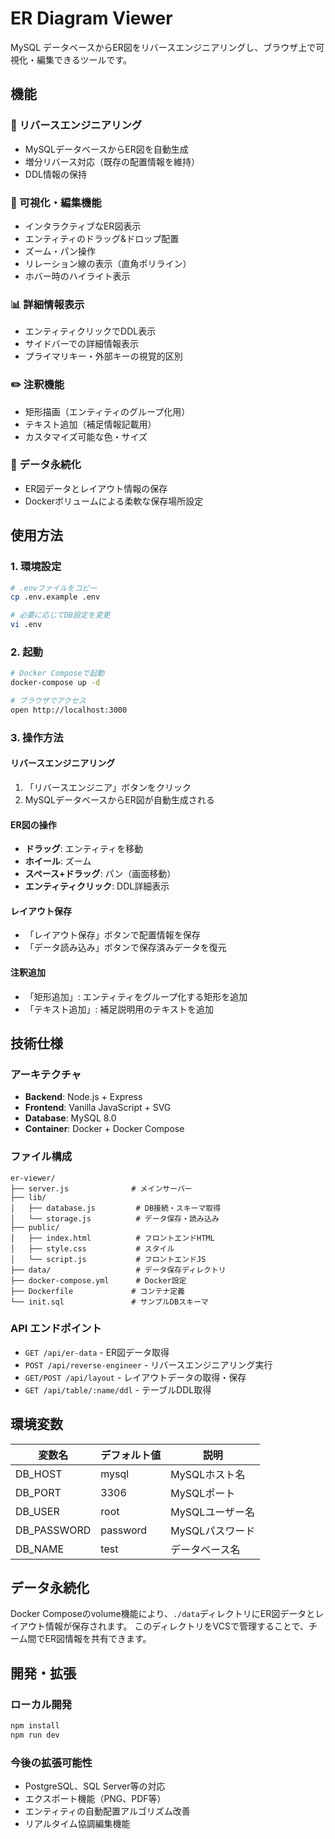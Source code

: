 # ER Diagram Viewer

MySQL データベースからER図をリバースエンジニアリングし、ブラウザ上で可視化・編集できるツールです。

## 機能

### 🔄 リバースエンジニアリング
- MySQLデータベースからER図を自動生成
- 増分リバース対応（既存の配置情報を維持）
- DDL情報の保持

### 🎨 可視化・編集機能
- インタラクティブなER図表示
- エンティティのドラッグ&ドロップ配置
- ズーム・パン操作
- リレーション線の表示（直角ポリライン）
- ホバー時のハイライト表示

### 📊 詳細情報表示
- エンティティクリックでDDL表示
- サイドバーでの詳細情報表示
- プライマリキー・外部キーの視覚的区別

### ✏️ 注釈機能
- 矩形描画（エンティティのグループ化用）
- テキスト追加（補足情報記載用）
- カスタマイズ可能な色・サイズ

### 💾 データ永続化
- ER図データとレイアウト情報の保存
- Dockerボリュームによる柔軟な保存場所設定

## 使用方法

### 1. 環境設定

```bash
# .envファイルをコピー
cp .env.example .env

# 必要に応じてDB設定を変更
vi .env
```

### 2. 起動

```bash
# Docker Composeで起動
docker-compose up -d

# ブラウザでアクセス
open http://localhost:3000
```

### 3. 操作方法

#### リバースエンジニアリング
1. 「リバースエンジニア」ボタンをクリック
2. MySQLデータベースからER図が自動生成される

#### ER図の操作
- **ドラッグ**: エンティティを移動
- **ホイール**: ズーム
- **スペース+ドラッグ**: パン（画面移動）
- **エンティティクリック**: DDL詳細表示

#### レイアウト保存
- 「レイアウト保存」ボタンで配置情報を保存
- 「データ読み込み」ボタンで保存済みデータを復元

#### 注釈追加
- 「矩形追加」: エンティティをグループ化する矩形を追加
- 「テキスト追加」: 補足説明用のテキストを追加

## 技術仕様

### アーキテクチャ
- **Backend**: Node.js + Express
- **Frontend**: Vanilla JavaScript + SVG
- **Database**: MySQL 8.0
- **Container**: Docker + Docker Compose

### ファイル構成
```
er-viewer/
├── server.js              # メインサーバー
├── lib/
│   ├── database.js         # DB接続・スキーマ取得
│   └── storage.js          # データ保存・読み込み
├── public/
│   ├── index.html          # フロントエンドHTML
│   ├── style.css           # スタイル
│   └── script.js           # フロントエンドJS
├── data/                   # データ保存ディレクトリ
├── docker-compose.yml      # Docker設定
├── Dockerfile             # コンテナ定義
└── init.sql               # サンプルDBスキーマ
```

### API エンドポイント
- `GET /api/er-data` - ER図データ取得
- `POST /api/reverse-engineer` - リバースエンジニアリング実行
- `GET/POST /api/layout` - レイアウトデータの取得・保存
- `GET /api/table/:name/ddl` - テーブルDDL取得

## 環境変数

| 変数名 | デフォルト値 | 説明 |
|--------|--------------|------|
| DB_HOST | mysql | MySQLホスト名 |
| DB_PORT | 3306 | MySQLポート |
| DB_USER | root | MySQLユーザー名 |
| DB_PASSWORD | password | MySQLパスワード |
| DB_NAME | test | データベース名 |

## データ永続化

Docker Composeのvolume機能により、`./data`ディレクトリにER図データとレイアウト情報が保存されます。
このディレクトリをVCSで管理することで、チーム間でER図情報を共有できます。

## 開発・拡張

### ローカル開発
```bash
npm install
npm run dev
```

### 今後の拡張可能性
- PostgreSQL、SQL Server等の対応
- エクスポート機能（PNG、PDF等）
- エンティティの自動配置アルゴリズム改善
- リアルタイム協調編集機能
